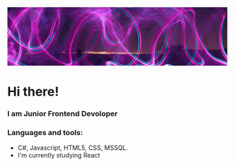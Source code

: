 <img src = "./assets/hehehe.jpg"> 


# Hi there!
### I am Junior Frontend Devoloper
### Languages and tools:
- C#, Javascript, HTML5, CSS, MSSQL.
- I'm currently studying React